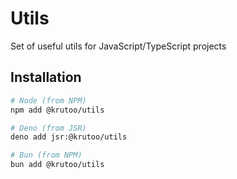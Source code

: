 # Utils

Set of useful utils for JavaScript/TypeScript projects

## Installation

```bash
# Node (from NPM)
npm add @krutoo/utils

# Deno (from JSR)
deno add jsr:@krutoo/utils

# Bun (from NPM)
bun add @krutoo/utils
```
